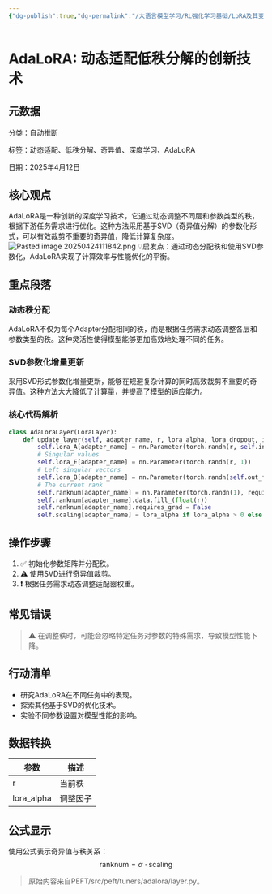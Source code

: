 ```yaml
---
{"dg-publish":true,"dg-permalink":"/大语言模型学习/RL强化学习基础/LoRA及其变体/AdaLoRA","dg-home":false,"dg-description":"在此输入笔记的描述","dg-hide":false,"dg-hide-title":false,"dg-show-backlinks":true,"dg-show-local-graph":true,"dg-show-inline-title":true,"dg-pinned":false,"dg-passphrase":"在此输入访问密码","dg-enable-mathjax":false,"dg-enable-mermaid":false,"dg-enable-uml":false,"dg-note-icon":0,"dg-enable-dataview":false,"tags":["NLP"],"permalink":"/大语言模型学习/RL强化学习基础/LoRA及其变体/AdaLoRA/","dgShowBacklinks":true,"dgShowLocalGraph":true,"dgShowInlineTitle":true,"dgPassFrontmatter":true,"noteIcon":0,"created":"2025-04-24T11:18:17.739+08:00","updated":"2025-04-24T11:18:43.096+08:00"}
---
```




# AdaLoRA: 动态适配低秩分解的创新技术

## 元数据
分类：自动推断

标签：动态适配、低秩分解、奇异值、深度学习、AdaLoRA

日期：2025年4月12日


## 核心观点
AdaLoRA是一种创新的深度学习技术，它通过动态调整不同层和参数类型的秩，根据下游任务需求进行优化。这种方法采用基于SVD（奇异值分解）的参数化形式，可以有效裁剪不重要的奇异值，降低计算复杂度。
![Pasted image 20250424111842.png](/img/user/%E9%99%84%E4%BB%B6/Pasted%20image%2020250424111842.png)
💡启发点：通过动态分配秩和使用SVD参数化，AdaLoRA实现了计算效率与性能优化的平衡。


## 重点段落

### 动态秩分配
AdaLoRA不仅为每个Adapter分配相同的秩，而是根据任务需求动态调整各层和参数类型的秩。这种灵活性使得模型能够更加高效地处理不同的任务。


### SVD参数化增量更新
采用SVD形式参数化增量更新，能够在规避复杂计算的同时高效裁剪不重要的奇异值。这种方法大大降低了计算量，并提高了模型的适应能力。


### 核心代码解析
```python
class AdaLoraLayer(LoraLayer):
    def update_layer(self, adapter_name, r, lora_alpha, lora_dropout, init_lora_weights):
        self.lora_A[adapter_name] = nn.Parameter(torch.randn(r, self.in_features))
        # Singular values
        self.lora_E[adapter_name] = nn.Parameter(torch.randn(r, 1))
        # Left singular vectors
        self.lora_B[adapter_name] = nn.Parameter(torch.randn(self.out_features, r))
        # The current rank
        self.ranknum[adapter_name] = nn.Parameter(torch.randn(1), requires_grad=False)
        self.ranknum[adapter_name].data.fill_(float(r))
        self.ranknum[adapter_name].requires_grad = False
        self.scaling[adapter_name] = lora_alpha if lora_alpha > 0 else float(r)
```


## 操作步骤
1. ✅ 初始化参数矩阵并分配秩。
2. ⚠ 使用SVD进行奇异值裁剪。
3. ❗ 根据任务需求动态调整适配器权重。


## 常见错误
> ⚠ 在调整秩时，可能会忽略特定任务对参数的特殊需求，导致模型性能下降。


## 行动清单
- 研究AdaLoRA在不同任务中的表现。
- 探索其他基于SVD的优化技术。
- 实验不同参数设置对模型性能的影响。


## 数据转换
| 参数 | 描述 |
|------|------|
| r    | 当前秩 |
| lora_alpha | 调整因子 |


## 公式显示
使用公式表示奇异值与秩关系：
$$ \text{ranknum} = \alpha \cdot \text{scaling} $$

> 原始内容来自PEFT/src/peft/tuners/adalora/layer.py。
